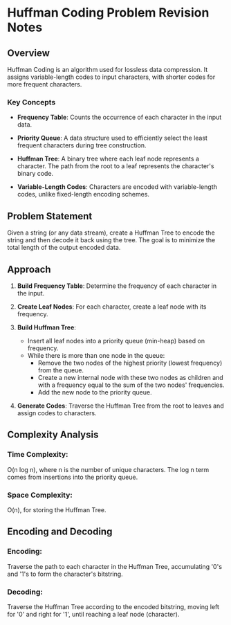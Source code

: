 # Huffman Coding Problem Revision Notes

## Overview

Huffman Coding is an algorithm used for lossless data compression. It assigns variable-length codes to input characters, with shorter codes for more frequent characters.

### Key Concepts

- **Frequency Table**: Counts the occurrence of each character in the input data.

- **Priority Queue**: A data structure used to efficiently select the least frequent characters during tree construction.

- **Huffman Tree**: A binary tree where each leaf node represents a character. The path from the root to a leaf represents the character's binary code.

- **Variable-Length Codes**: Characters are encoded with variable-length codes, unlike fixed-length encoding schemes.

## Problem Statement

Given a string (or any data stream), create a Huffman Tree to encode the string and then decode it back using the tree. The goal is to minimize the total length of the output encoded data.

## Approach

1. **Build Frequency Table**: Determine the frequency of each character in the input.

2. **Create Leaf Nodes**: For each character, create a leaf node with its frequency.

3. **Build Huffman Tree**:
   - Insert all leaf nodes into a priority queue (min-heap) based on frequency.
   - While there is more than one node in the queue:
     - Remove the two nodes of the highest priority (lowest frequency) from the queue.
     - Create a new internal node with these two nodes as children and with a frequency equal to the sum of the two nodes' frequencies.
     - Add the new node to the priority queue.

4. **Generate Codes**: Traverse the Huffman Tree from the root to leaves and assign codes to characters.

## Complexity Analysis

### Time Complexity: 

O(n log n), where n is the number of unique characters. The log n term comes from insertions into the priority queue.

### Space Complexity: 

O(n), for storing the Huffman Tree.

## Encoding and Decoding

### Encoding:

Traverse the path to each character in the Huffman Tree, accumulating '0's and '1's to form the character's bitstring.

### Decoding: 

Traverse the Huffman Tree according to the encoded bitstring, moving left for '0' and right for '1', until reaching a leaf node (character).